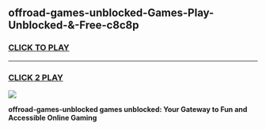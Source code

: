 
## offroad-games-unblocked-Games-Play-Unblocked-&-Free-c8c8p
<h3>
<a href="https://premium76.site?title=offroad-games-unblocked&ref=24A">CLICK TO PLAY</a></h3>
<hr>

<h3>
<a href="https://premium76.site?title=offroad-games-unblocked&ref=24A">CLICK 2 PLAY</a>
  
</h3>

<a href="https://premium76.site?title=offroad-games-unblocked&ref=24A"><img src="https://clearcache.store/games.png"></a>


**offroad-games-unblocked games unblocked: Your Gateway to Fun and Accessible Online Gaming**

